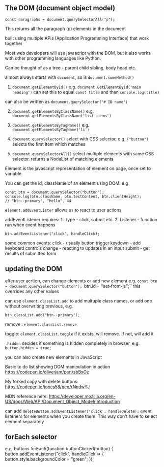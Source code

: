 ## The DOM  (document object model)

```
const paragraphs = document.querySelectorAll("p");
```

This returns all the paragraph (p) elements in the document

built using multiple APIs (Application Programming Interface) that work together

Most web developers will use javascript with the DOM, but it also works with other programming languages like Python.

Can be thought of as a tree - parent child sibling, body head etc. 


almost always starts with ``document``, so is ``document.someMethod()``

1. ``document.getElementById()`` 
e.g. ``document.GetElementById('main heading')``
can set this to equal ``const title``
and then ``console.log(title)``

can also be written as ``document.querySelector('# ID name')``

2. ``document.getElementsByClassName()``
e.g. ``document.getElementsByClassName('list-items')``

4. ``document.getElementsByTagName()``
e.g. ``document.getElementsByTagName('li')``

5. ``document.querySelector()``
 select with CSS selector, e.g. ``("button")``
 selects the first item which matches

5. ``document.querySelectorAll()``
select multiple elements with same CSS selector. returns a NodeList of matching elements



Element is the javascript representation of element on page, once set to variable

You can get the id, className of an element using DOM. 
e.g. 
```
const btn = document.querySelector("button");
console.log(btn.className, btn.textContent, btn.clientHeight);
// "btn--primary", "Hello", 44
```

``element.addEventLister`` allows us to react to user actions

addEventListener requires:
		1. Type - click, submit etc. 
		2. Listener - function run when event happens

```
btn.addEventListener("click", handleClick);
```

some common events:
click  - usually button trigger
keydown - add keyboard controls
change - reacting to updates in an input
submit - get results of submitted form


## updating the DOM 

after user acrtion, can change elements or add new element 
e.g. 
``const btn = document.querySelector("button");
``btn.id = "set-from-js";``
this overrides any other values

can use `element.classList.add` to add multuple class names, or add one without overwriting previous, e.g. 
```
btn.classList.add("btn--primary");
```

remove : ``element.classList.remove``

toggle: ``element.classList.toggle``
if it exists, will remove. If not, will add it

``.hidden`` decides if something is hidden completely in browser, e.g. ``button.hidden = true;``

you can also create new elements in JavaScript



Basic to do list showing DOM manipulation in action
https://codepen.io/oliverjam/pen/zbBxOz 

My forked copy with delete buttons: 
https://codepen.io/jones58/pen/rNqdwYJ


MDN reference here: 
https://developer.mozilla.org/en-US/docs/Web/API/Document_Object_Model/Introduction


can add ``deleteButton.addEventListener('click', handleDelete);`` event listeners for elements when you create them. This way don't have to select element separately 


## forEach selector 
e.g. buttons.forEach(function buttonClicked(button) {
button.addEventListener("click", handleClick => {
button.style.backgroundColor = "green";
});
